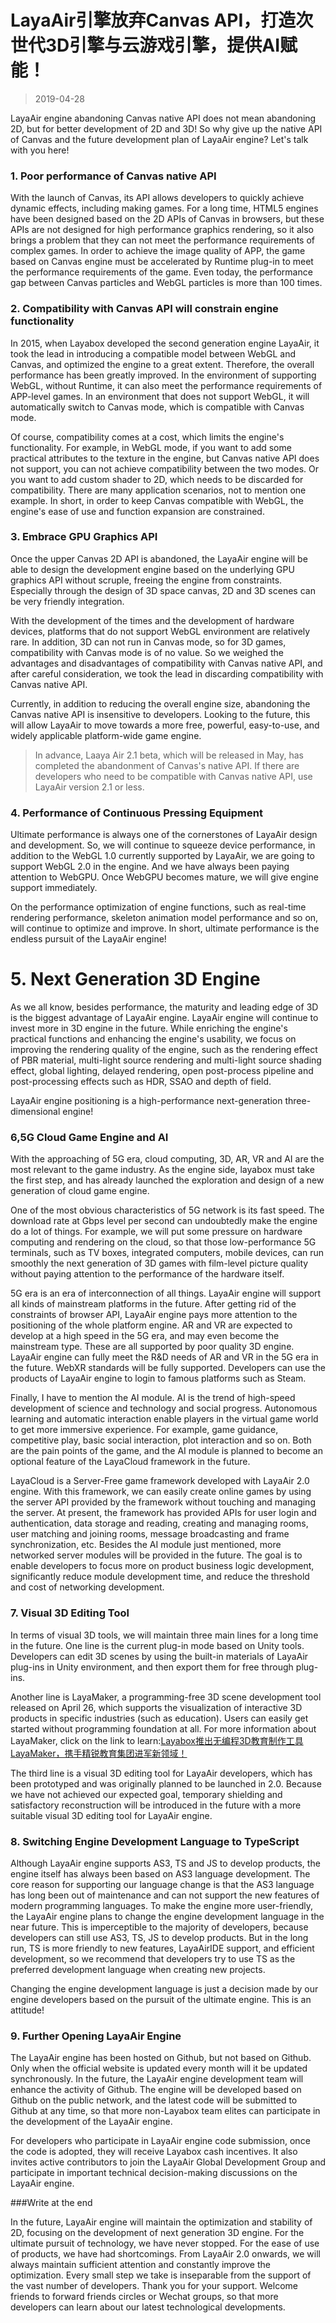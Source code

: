 # LayaAir引擎放弃Canvas API，打造次世代3D引擎与云游戏引擎，提供AI赋能！


> 2019-04-28

LayaAir engine abandoning Canvas native API does not mean abandoning 2D, but for better development of 2D and 3D! So why give up the native API of Canvas and the future development plan of LayaAir engine? Let's talk with you here!

### **1. Poor performance of Canvas native API**

With the launch of Canvas, its API allows developers to quickly achieve dynamic effects, including making games. For a long time, HTML5 engines have been designed based on the 2D APIs of Canvas in browsers, but these APIs are not designed for high performance graphics rendering, so it also brings a problem that they can not meet the performance requirements of complex games. In order to achieve the image quality of APP, the game based on Canvas engine must be accelerated by Runtime plug-in to meet the performance requirements of the game. Even today, the performance gap between Canvas particles and WebGL particles is more than 100 times.

### **2. Compatibility with Canvas API will constrain engine functionality**

In 2015, when Layabox developed the second generation engine LayaAir, it took the lead in introducing a compatible model between WebGL and Canvas, and optimized the engine to a great extent. Therefore, the overall performance has been greatly improved. In the environment of supporting WebGL, without Runtime, it can also meet the performance requirements of APP-level games. In an environment that does not support WebGL, it will automatically switch to Canvas mode, which is compatible with Canvas mode.

Of course, compatibility comes at a cost, which limits the engine's functionality. For example, in WebGL mode, if you want to add some practical attributes to the texture in the engine, but Canvas native API does not support, you can not achieve compatibility between the two modes. Or you want to add custom shader to 2D, which needs to be discarded for compatibility. There are many application scenarios, not to mention one example. In short, in order to keep Canvas compatible with WebGL, the engine's ease of use and function expansion are constrained.

### **3. Embrace GPU Graphics API**

Once the upper Canvas 2D API is abandoned, the LayaAir engine will be able to design the development engine based on the underlying GPU graphics API without scruple, freeing the engine from constraints. Especially through the design of 3D space canvas, 2D and 3D scenes can be very friendly integration.

With the development of the times and the development of hardware devices, platforms that do not support WebGL environment are relatively rare. In addition, 3D can not run in Canvas mode, so for 3D games, compatibility with Canvas mode is of no value. So we weighed the advantages and disadvantages of compatibility with Canvas native API, and after careful consideration, we took the lead in discarding compatibility with Canvas native API.

Currently, in addition to reducing the overall engine size, abandoning the Canvas native API is insensitive to developers. Looking to the future, this will allow LayaAir to move towards a more free, powerful, easy-to-use, and widely applicable platform-wide game engine.

> In advance, Laaya Air 2.1 beta, which will be released in May, has completed the abandonment of Canvas's native API. If there are developers who need to be compatible with Canvas native API, use LayaAir version 2.1 or less.

### **4. Performance of Continuous Pressing Equipment**

Ultimate performance is always one of the cornerstones of LayaAir design and development. So, we will continue to squeeze device performance, in addition to the WebGL 1.0 currently supported by LayaAir, we are going to support WebGL 2.0 in the engine. And we have always been paying attention to WebGPU. Once WebGPU becomes mature, we will give engine support immediately.

On the performance optimization of engine functions, such as real-time rendering performance, skeleton animation model performance and so on, will continue to optimize and improve. In short, ultimate performance is the endless pursuit of the LayaAir engine!

# **5. Next Generation 3D Engine**

As we all know, besides performance, the maturity and leading edge of 3D is the biggest advantage of LayaAir engine. LayaAir engine will continue to invest more in 3D engine in the future. While enriching the engine's practical functions and enhancing the engine's usability, we focus on improving the rendering quality of the engine, such as the rendering effect of PBR material, multi-light source rendering and multi-light source shading effect, global lighting, delayed rendering, open post-process pipeline and post-processing effects such as HDR, SSAO and depth of field.

LayaAir engine positioning is a high-performance next-generation three-dimensional engine!

### **6,5G Cloud Game Engine and AI**

With the approaching of 5G era, cloud computing, 3D, AR, VR and AI are the most relevant to the game industry. As the engine side, layabox must take the first step, and has already launched the exploration and design of a new generation of cloud game engine.

One of the most obvious characteristics of 5G network is its fast speed. The download rate at Gbps level per second can undoubtedly make the engine do a lot of things. For example, we will put some pressure on hardware computing and rendering on the cloud, so that those low-performance 5G terminals, such as TV boxes, integrated computers, mobile devices, can run smoothly the next generation of 3D games with film-level picture quality without paying attention to the performance of the hardware itself.

5G era is an era of interconnection of all things. LayaAir engine will support all kinds of mainstream platforms in the future. After getting rid of the constraints of browser API, LayaAir engine pays more attention to the positioning of the whole platform engine. AR and VR are expected to develop at a high speed in the 5G era, and may even become the mainstream type. These are all supported by poor quality 3D engine. LayaAir engine can fully meet the R&D needs of AR and VR in the 5G era in the future. WebXR standards will be fully supported. Developers can use the products of LayaAir engine to login to famous platforms such as Steam.

Finally, I have to mention the AI module. AI is the trend of high-speed development of science and technology and social progress. Autonomous learning and automatic interaction enable players in the virtual game world to get more immersive experience. For example, game guidance, competitive play, basic social interaction, plot interaction and so on. Both are the pain points of the game, and the AI module is planned to become an optional feature of the LayaCloud framework in the future.

LayaCloud is a Server-Free game framework developed with LayaAir 2.0 engine. With this framework, we can easily create online games by using the server API provided by the framework without touching and managing the server. At present, the framework has provided APIs for user login and authentication, data storage and reading, creating and managing rooms, user matching and joining rooms, message broadcasting and frame synchronization, etc. Besides the AI module just mentioned, more networked server modules will be provided in the future. The goal is to enable developers to focus more on product business logic development, significantly reduce module development time, and reduce the threshold and cost of networking development.

### **7. Visual 3D Editing Tool**

In terms of visual 3D tools, we will maintain three main lines for a long time in the future. One line is the current plug-in mode based on Unity tools. Developers can edit 3D scenes by using the built-in materials of LayaAir plug-ins in Unity environment, and then export them for free through plug-ins.

Another line is LayaMaker, a programming-free 3D scene development tool released on April 26, which supports the visualization of interactive 3D products in specific industries (such as education). Users can easily get started without programming foundation at all. For more information about LayaMaker, click on the link to learn:[Layabox推出无编程3D教育制作工具LayaMaker，携手精锐教育集团进军新领域！](http://mp.weixin.qq.com/s?__biz=MzAxMjI4NjA1OA==&mid=2650584620&idx=1&sn=fcf341b4b53e1c3d4f8e500c75893a06&chksm=83bc3729b4cbbe3f52fd830e15be04e808ba43103113abef2474322979feae941731589f7fd2&scene=21%3Ch1%3Ewechat_redirect)

The third line is a visual 3D editing tool for LayaAir developers, which has been prototyped and was originally planned to be launched in 2.0. Because we have not achieved our expected goal, temporary shielding and satisfactory reconstruction will be introduced in the future with a more suitable visual 3D editing tool for LayaAir engine.

### **8. Switching Engine Development Language to TypeScript**

Although LayaAir engine supports AS3, TS and JS to develop products, the engine itself has always been based on AS3 language development. The core reason for supporting our language change is that the AS3 language has long been out of maintenance and can not support the new features of modern programming languages. To make the engine more user-friendly, the LayaAir engine plans to change the engine development language in the near future. This is imperceptible to the majority of developers, because developers can still use AS3, TS, JS to develop products. But in the long run, TS is more friendly to new features, LayaAirIDE support, and efficient development, so we recommend that developers try to use TS as the preferred development language when creating new projects.

Changing the engine development language is just a decision made by our engine developers based on the pursuit of the ultimate engine. This is an attitude!

### **9. Further Opening LayaAir Engine**

The LayaAir engine has been hosted on Github, but not based on Github. Only when the official website is updated every month will it be updated synchronously. In the future, the LayaAir engine development team will enhance the activity of Github. The engine will be developed based on Github on the public network, and the latest code will be submitted to Github at any time, so that more non-Layabox team elites can participate in the development of the LayaAir engine.

For developers who participate in LayaAir engine code submission, once the code is adopted, they will receive Layabox cash incentives. It also invites active contributors to join the LayaAir Global Development Group and participate in important technical decision-making discussions on the LayaAir engine.

###Write at the end

In the future, LayaAir engine will maintain the optimization and stability of 2D, focusing on the development of next generation 3D engine. For the ultimate pursuit of technology, we have never stopped. For the ease of use of products, we have had shortcomings. From LayaAir 2.0 onwards, we will always maintain sufficient attention and constantly improve the optimization. Every small step we take is inseparable from the support of the vast number of developers. Thank you for your support. Welcome friends to forward friends circles or Wechat groups, so that more developers can learn about our latest technological developments.